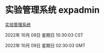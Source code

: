 # 实验管理系统 expadmin
[实验管理系统](http://27.19.33.125:56808/expadmin-782313d2-e1b1-4ea7-932e-3a55e6a1a4d0/)

2022年 10月 09日 星期日 10:30:03 CST

2022年 10月 09日 星期日 02:30:03 GMT

